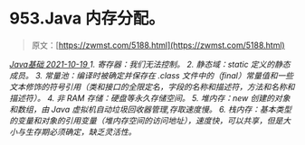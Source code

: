 <!--yml
category: 未分类
date: 0001-01-01 00:00:00
--->

# 953.Java 内存分配。

> 原文：[https://zwmst.com/5188.html](https://zwmst.com/5188.html)

   [ *Java基础* ](https://zwmst.com/java%e5%9f%ba%e7%a1%80)*[ <time datetime="2021-10-19T22:10:25+08:00"> 2021-10-19 </time> ](https://zwmst.com/5188.html)  1.  寄存器：我们无法控制。
2.  静态域：static 定义的静态成员。
3.  常量池：编译时被确定并保存在 .class 文件中的（final）常量值和一些文本修饰的符号引用（类和接口的全限定名，字段的名称和描述符，方法和名称和描述符）。
4.  非 RAM 存储：硬盘等永久存储空间。
5.  堆内存：new 创建的对象和数组，由 Java 虚拟机自动垃圾回收器管理,存取速度慢。
6.  栈内存：基本类型的变量和对象的引用变量（堆内存空间的访问地址），速度快，可以共享，但是大小与生存期必须确定，缺乏灵活性。*